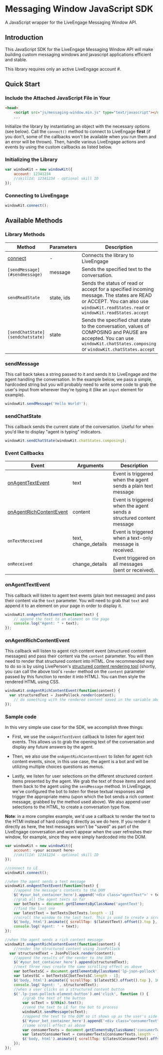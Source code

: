 # Messaging Window JavaScript SDK

A JavaScript wrapper for the LiveEngage Messaging Window API.

## Introduction

This JavaScript SDK for the LiveEngage Messaging Window API will make building custom messaging windows and javascript applications efficient and stable.

This library requires only an active LiveEngage account #.

## Quick Start

### Include the Attached JavaScript File in Your <head>

```html
<head>
	<script src="js/messaging-window.min.js" type="text/javascript"></script>
	...
```

Initialize the library by instantiating an object with the necessary options (see below). Call the `connect()` method to connect to LiveEngage **first** (if you don't, some of the callbacks won't be available when you run them and an error will be thrown). Then, handle various LiveEngage actions and events by using the custom callbacks as listed below.

### Initializing the Library

```javascript
var windowKit = new windowKit({
	account: 12341234
	//skillId: 12341234 - optional skill ID
});
```

### Connecting to LiveEngage

```javascript
windowKit.connect();
```

## Available Methods

### Library Methods

| Method | Parameters | Description |
| --- | --- | --- |
| [connect](#connecting-to-liveengage) | - | Connects the library to LiveEngage |
| `[sendMessage](#sendmessage)` | message | Sends the specified text to the conversation. |
| `sendReadState` | state, ids | Sends the status of read or accept for a specified incoming message. The states are READ or ACCEPT. You can also use `windowKit.readStates.read` or `windowKit.readStates.accept` |
| `[sendChatState](sendchatstate)` | state | Sends the specified chat state to the conversation, values of COMPOSING and PAUSE are accepted. You can use `windowKit.chatStates.composing` or `windowKit.chatStates.accept` |


### sendMessage

This call back takes a string passed to it and sends it to LiveEngage and the agent handling the conversation. In the example below, we pass a simple, hardcoded string but you will probably need to write some code to grab the user's input from wherever they're typing it (like an `input` element for example).

```javascript
windowKit.sendMessage('Hello World!');
```

### sendChatState

This callback sends the current state of the conversation. Useful for when you'd like to display  "agent is typing" indicators.

```javascript
windowKit.sendChatState(windowKit.chatStates.composing);
```

### Event Callbacks

| Event | Arguments | Description |
| --- | --- | --- |
| [onAgentTextEvent](#onAgentTextEvent) | text | Event is triggered when the agent sends a plain text message |
| [onAgentRichContentEvent](#onAgentRichContentEvent) | content | Event is triggered when the agent sends a structured content message |
| `onTextReceived` | text, change_details | Event is triggered when a text-only message is received. |
| `onReceived` | change_details | Event triggered on all messages (sent or received). |

### onAgentTextEvent

This callback will listen to agent text events (plain text messages) and pass their content via the `text` parameter. You will need to grab that `text` and append it to an element on your page in order to display it.

```javascript
windowKit.onAgentTextEvent(function(text) {
	// append the text to an element on the page
	console.log("Agent: " + text);
});
```

### onAgentRichContentEvent

This callback will listen to agent rich content event (structured content messages) and pass their content via the `content` parameter. You will then need to render that structured content into HTML. One recommended way to do so is by using LivePerson's [structured content rendering tool](https://github.com/LivePersonInc/json-pollock) (shortly, you can call the above tool's `render` method on the `content` parameter passed by this function to render it into HTML). You can then style the rendered HTML using CSS.

```javascript
windowKit.onAgentRichContentEvent(function(content) {
  var structuredText = JsonPollock.render(content);
	// do something with the rendered content saved in the variable above
});
```

### Sample code

In this very simple use case for the SDK, we accomplish three things:

* First, we use the `onAgentTextEvent` callback to listen for agent text events. This allows us to grab the opening text of the conversation and display any future answers by the agent.

* Then, we also use the `onAgentRichContentEvent` to listen for agent rich content events, since, in this use case, the agent is a bot and will be utilizing multiple choices questions as menus.

* Lastly, we listen for user selections on the different structured content items presented by the agent. We grab the text of those items and send them back to the agent using the `sendMessage` method. In LiveEngage, we've configured the bot to listen for these textual responses and trigger the appropriate menu (upon which the bot sends a rich content message, grabbed by the method used above). We also append user selections to the HTML, to create a conversation type flow. 

**Note**: in a more complex example, we'd use a callback to render the text to the HTMl instead of hard coding it directly as we do here. If you render it directly as here, the text messages won't be "saved" as part of the LiveEngage conversation and won't appear when the user refreshes their window, for example, since they were simply hardcoded into the DOM.

```javascript
var windowKit = new windowKit({
	account: <your account here>
	//skillId: 12341234 - optional skill ID
});

//connect to LE
windowKit.connect();

//when the agent sends a text message
windowKit.onAgentTextEvent(function(text) {
	//append the message's contents to the DOM
	$('#your_bot_container_here').append('<div class="agentText">' + text + '</div>');
	//grab all the agent texts so far
	var botTexts = document.getElementsByClassName('agentText');
	//find the last one
	var latestText = botTexts[botTexts.length - 1]
	//scroll the window to the last text. This is used to create a scroll effect in the conversation.
	$('body, html').animate({ scrollTop: $(latestText).offset().top }, 1000);
	console.log('Agent: ' + text);
});

//when the agent sends a rich content message
windowKit.onAgentRichContentEvent(function(content) {
	//render the structured content using JsonPollock
  var structuredText = JsonPollock.render(content);
	//append the results of the render to the DOM
	$('#your_bot_container_here').append(structuredText);
	//next three rows create the same scrolling effect as above
	var botTextsSC = document.getElementsByClassName('lp-json-pollock');
	var latestSC = botTextsSC[botTextsSC.length - 1];
	$('body, html').animate({ scrollTop: $(latestSC).offset().top }, 1000);
	console.log('Agent: ', structuredText);
	//when a user clicks on a structured content button
	$('.lp-json-pollock-element-button').on('click', function () {
		//grab the text of the button
		var scText = $(this).text();
		//send the text to LE for the bot to process
		windowKit.sendMessage(scText);
		//append the text to the DOM so it shows up as the user's side of the conversation
		$('#your_bot_container_here').append('<div class="consumerText">' + scText + '</div>');
		//same scroll effect as above
		var consumerTexts = document.getElementsByClassName('consumerText');
		var latestConsumerText = consumerTexts[consumerTexts.length - 1];
		$('body, html').animate({ scrollTop: $(latestConsumerText).offset().top }, 1000);
	});
});
```
